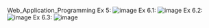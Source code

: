 Web_Application_Programming
Ex 5: ![image](https://github.com/user-attachments/assets/9bacafdc-044f-4817-b088-fe375331f133)
Ex 6.1: ![image](https://github.com/user-attachments/assets/0bcd3582-85d8-4ebf-b824-65e56479cafd)
Ex 6.2: ![image](https://github.com/user-attachments/assets/97ad533d-a895-4c5f-9fba-d5560c3fc170)
Ex 6.3: ![image](https://github.com/user-attachments/assets/5333b574-2a57-4b9e-8f92-11489205f0fc)
